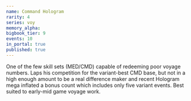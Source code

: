```yaml
---
name: Command Hologram
rarity: 4
series: voy
memory_alpha:
bigbook_tier: 9
events: 10
in_portal: true
published: true
---
```


One of the few skill sets (MED/CMD) capable of redeeming poor voyage numbers. Laps his competition for the variant-best CMD base, but not in a high enough amount to be a real difference maker and recent Hologram mega inflated a bonus count which includes only five variant events. Best suited to early-mid game voyage work.
